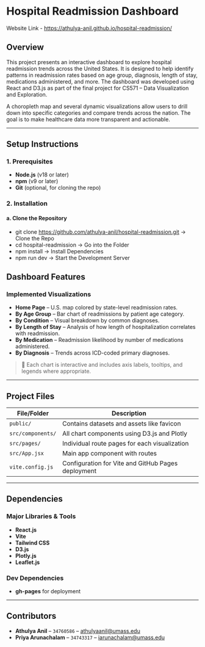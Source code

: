 # **Hospital Readmission Dashboard**

Website Link - https://athulya-anil.github.io/hospital-readmission/
## **Overview**
This project presents an interactive dashboard to explore hospital readmission trends across the United States. It is designed to help identify patterns in readmission rates based on age group, diagnosis, length of stay, medications administered, and more. The dashboard was developed using React and D3.js as part of the final project for CS571 – Data Visualization and Exploration.

A choropleth map and several dynamic visualizations allow users to drill down into specific categories and compare trends across the nation. The goal is to make healthcare data more transparent and actionable.

---

## **Setup Instructions**

### **1. Prerequisites**
- **Node.js** (v18 or later)
- **npm** (v9 or later)
- **Git** (optional, for cloning the repo)

### **2. Installation**

#### **a. Clone the Repository**

- git clone https://github.com/athulya-anil/hospital-readmission.git -> Clone the Repo 
- cd hospital-readmission -> Go into the Folder
- npm install -> Install Dependencies
- npm run dev -> Start the Development Server

## **Dashboard Features**

### **Implemented Visualizations**
- **Home Page** – U.S. map colored by state-level readmission rates.
- **By Age Group** – Bar chart of readmissions by patient age category.
- **By Condition** – Visual breakdown by common diagnoses.
- **By Length of Stay** – Analysis of how length of hospitalization correlates with readmission.
- **By Medication** – Readmission likelihood by number of medications administered.
- **By Diagnosis** – Trends across ICD-coded primary diagnoses.

> 📌 Each chart is interactive and includes axis labels, tooltips, and legends where appropriate.

---

## **Project Files**

| File/Folder        | Description                                             |
|--------------------|---------------------------------------------------------|
| `public/`          | Contains datasets and assets like favicon              |
| `src/components/`  | All chart components using D3.js and Plotly            |
| `src/pages/`       | Individual route pages for each visualization          |
| `src/App.jsx`      | Main app component with routes                         |
| `vite.config.js`   | Configuration for Vite and GitHub Pages deployment     |

---

## **Dependencies**

### **Major Libraries & Tools**
- **React.js**
- **Vite**
- **Tailwind CSS**
- **D3.js**
- **Plotly.js**
- **Leaflet.js**

### **Dev Dependencies**
- **gh-pages** for deployment

---

## **Contributors**
- **Athulya Anil** – `34760586` – athulyaanil@umass.edu  
- **Priya Arunachalam** – `34743317` – iarunachalam@umass.edu  

